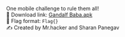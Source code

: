 One mobile challenge to rule them all!<br>
🔗 Download link: [Gandalf Baba.apk](https://downloads.ctf.intigriti.io/1337UPLIVECTF2022-894ff411-aff8-453c-87b1-20ea939a7b6c/gandalfinterface/401febbe-4488-464c-814d-f58d581c6cc1/Gandalf%20Baba.apk)<br>
🚩 Flag format: `Flag{}`<br>
✍️ Created by Mr.hacker and Sharan Panegav
